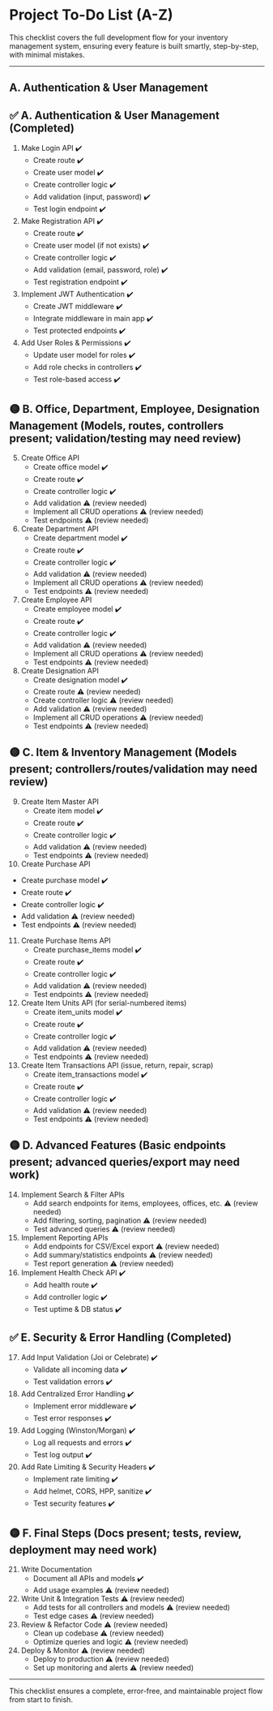 # Project To-Do List (A-Z)

This checklist covers the full development flow for your inventory management system, ensuring every feature is built smartly, step-by-step, with minimal mistakes.

---

## A. Authentication & User Management

## ✅ A. Authentication & User Management (Completed)

1. Make Login API ✔️
   - Create route ✔️
   - Create user model ✔️
   - Create controller logic ✔️
   - Add validation (input, password) ✔️
   - Test login endpoint ✔️
2. Make Registration API ✔️
   - Create route ✔️
   - Create user model (if not exists) ✔️
   - Create controller logic ✔️
   - Add validation (email, password, role) ✔️
   - Test registration endpoint ✔️
3. Implement JWT Authentication ✔️
   - Create JWT middleware ✔️
   - Integrate middleware in main app ✔️
   - Test protected endpoints ✔️
4. Add User Roles & Permissions ✔️
   - Update user model for roles ✔️
   - Add role checks in controllers ✔️
   - Test role-based access ✔️

## 🟡 B. Office, Department, Employee, Designation Management (Models, routes, controllers present; validation/testing may need review)

5. Create Office API
   - Create office model ✔️
   - Create route ✔️
   - Create controller logic ✔️
   - Add validation ⚠️ (review needed)
   - Implement all CRUD operations ⚠️ (review needed)
   - Test endpoints ⚠️ (review needed)
6. Create Department API
   - Create department model ✔️
   - Create route ✔️
   - Create controller logic ✔️
   - Add validation ⚠️ (review needed)
   - Implement all CRUD operations ⚠️ (review needed)
   - Test endpoints ⚠️ (review needed)
7. Create Employee API
   - Create employee model ✔️
   - Create route ✔️
   - Create controller logic ✔️
   - Add validation ⚠️ (review needed)
   - Implement all CRUD operations ⚠️ (review needed)
   - Test endpoints ⚠️ (review needed)
8. Create Designation API
   - Create designation model ✔️
   - Create route ⚠️ (review needed)
   - Create controller logic ⚠️ (review needed)
   - Add validation ⚠️ (review needed)
   - Implement all CRUD operations ⚠️ (review needed)
   - Test endpoints ⚠️ (review needed)

## 🟡 C. Item & Inventory Management (Models present; controllers/routes/validation may need review)

9. Create Item Master API
   - Create item model ✔️
   - Create route ✔️
   - Create controller logic ✔️
   - Add validation ⚠️ (review needed)
   - Test endpoints ⚠️ (review needed)
10. Create Purchase API

- Create purchase model ✔️
- Create route ✔️
- Create controller logic ✔️
- Add validation ⚠️ (review needed)
- Test endpoints ⚠️ (review needed)

11. Create Purchase Items API
    - Create purchase_items model ✔️
    - Create route ✔️
    - Create controller logic ✔️
    - Add validation ⚠️ (review needed)
    - Test endpoints ⚠️ (review needed)
12. Create Item Units API (for serial-numbered items)
    - Create item_units model ✔️
    - Create route ✔️
    - Create controller logic ✔️
    - Add validation ⚠️ (review needed)
    - Test endpoints ⚠️ (review needed)
13. Create Item Transactions API (issue, return, repair, scrap)
    - Create item_transactions model ✔️
    - Create route ✔️
    - Create controller logic ✔️
    - Add validation ⚠️ (review needed)
    - Test endpoints ⚠️ (review needed)

## 🟡 D. Advanced Features (Basic endpoints present; advanced queries/export may need work)

14. Implement Search & Filter APIs
    - Add search endpoints for items, employees, offices, etc. ⚠️ (review needed)
    - Add filtering, sorting, pagination ⚠️ (review needed)
    - Test advanced queries ⚠️ (review needed)
15. Implement Reporting APIs
    - Add endpoints for CSV/Excel export ⚠️ (review needed)
    - Add summary/statistics endpoints ⚠️ (review needed)
    - Test report generation ⚠️ (review needed)
16. Implement Health Check API ✔️
    - Add health route ✔️
    - Add controller logic ✔️
    - Test uptime & DB status ✔️

## ✅ E. Security & Error Handling (Completed)

17. Add Input Validation (Joi or Celebrate) ✔️
    - Validate all incoming data ✔️
    - Test validation errors ✔️
18. Add Centralized Error Handling ✔️
    - Implement error middleware ✔️
    - Test error responses ✔️
19. Add Logging (Winston/Morgan) ✔️
    - Log all requests and errors ✔️
    - Test log output ✔️
20. Add Rate Limiting & Security Headers ✔️
    - Implement rate limiting ✔️
    - Add helmet, CORS, HPP, sanitize ✔️
    - Test security features ✔️

## 🟡 F. Final Steps (Docs present; tests, review, deployment may need work)

21. Write Documentation
    - Document all APIs and models ✔️
    - Add usage examples ⚠️ (review needed)
22. Write Unit & Integration Tests ⚠️ (review needed)
    - Add tests for all controllers and models ⚠️ (review needed)
    - Test edge cases ⚠️ (review needed)
23. Review & Refactor Code ⚠️ (review needed)
    - Clean up codebase ⚠️ (review needed)
    - Optimize queries and logic ⚠️ (review needed)
24. Deploy & Monitor ⚠️ (review needed)
    - Deploy to production ⚠️ (review needed)
    - Set up monitoring and alerts ⚠️ (review needed)

---

This checklist ensures a complete, error-free, and maintainable project flow from start to finish.
